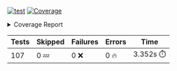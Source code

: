 [![test](https://github.com/rcmdnk/homebrew-file/actions/workflows/test.yml/badge.svg)](https://github.com/rcmdnk/homebrew-file/actions/workflows/test.yml)
<a href="https://github.com/rcmdnk/homebrew-file/blob/02c348bf181ae31cad7cb7c5e387fb2a105b19b3/README.md"><img alt="Coverage" src="https://img.shields.io/badge/Coverage-28%25-red.svg" /></a><details><summary>Coverage Report </summary><table><tr><th>File</th><th>Stmts</th><th>Miss</th><th>Cover</th><th>Missing</th></tr><tbody><tr><td colspan="5"><b>bin</b></td></tr><tr><td>&nbsp; &nbsp;<a href="https://github.com/rcmdnk/homebrew-file/blob/02c348bf181ae31cad7cb7c5e387fb2a105b19b3/bin/brew-file">brew-file</a></td><td>1981</td><td>1436</td><td>28%</td><td><a href="https://github.com/rcmdnk/homebrew-file/blob/02c348bf181ae31cad7cb7c5e387fb2a105b19b3/bin/brew-file#L46">46</a>, <a href="https://github.com/rcmdnk/homebrew-file/blob/02c348bf181ae31cad7cb7c5e387fb2a105b19b3/bin/brew-file#L114">114</a>, <a href="https://github.com/rcmdnk/homebrew-file/blob/02c348bf181ae31cad7cb7c5e387fb2a105b19b3/bin/brew-file#L155-L157">155&ndash;157</a>, <a href="https://github.com/rcmdnk/homebrew-file/blob/02c348bf181ae31cad7cb7c5e387fb2a105b19b3/bin/brew-file#L225">225</a>, <a href="https://github.com/rcmdnk/homebrew-file/blob/02c348bf181ae31cad7cb7c5e387fb2a105b19b3/bin/brew-file#L234">234</a>, <a href="https://github.com/rcmdnk/homebrew-file/blob/02c348bf181ae31cad7cb7c5e387fb2a105b19b3/bin/brew-file#L245">245</a>, <a href="https://github.com/rcmdnk/homebrew-file/blob/02c348bf181ae31cad7cb7c5e387fb2a105b19b3/bin/brew-file#L259">259</a>, <a href="https://github.com/rcmdnk/homebrew-file/blob/02c348bf181ae31cad7cb7c5e387fb2a105b19b3/bin/brew-file#L267">267</a>, <a href="https://github.com/rcmdnk/homebrew-file/blob/02c348bf181ae31cad7cb7c5e387fb2a105b19b3/bin/brew-file#L270-L272">270&ndash;272</a>, <a href="https://github.com/rcmdnk/homebrew-file/blob/02c348bf181ae31cad7cb7c5e387fb2a105b19b3/bin/brew-file#L285-L289">285&ndash;289</a>, <a href="https://github.com/rcmdnk/homebrew-file/blob/02c348bf181ae31cad7cb7c5e387fb2a105b19b3/bin/brew-file#L406-L413">406&ndash;413</a>, <a href="https://github.com/rcmdnk/homebrew-file/blob/02c348bf181ae31cad7cb7c5e387fb2a105b19b3/bin/brew-file#L416-L440">416&ndash;440</a>, <a href="https://github.com/rcmdnk/homebrew-file/blob/02c348bf181ae31cad7cb7c5e387fb2a105b19b3/bin/brew-file#L456-L459">456&ndash;459</a>, <a href="https://github.com/rcmdnk/homebrew-file/blob/02c348bf181ae31cad7cb7c5e387fb2a105b19b3/bin/brew-file#L463-L464">463&ndash;464</a>, <a href="https://github.com/rcmdnk/homebrew-file/blob/02c348bf181ae31cad7cb7c5e387fb2a105b19b3/bin/brew-file#L471">471</a>, <a href="https://github.com/rcmdnk/homebrew-file/blob/02c348bf181ae31cad7cb7c5e387fb2a105b19b3/bin/brew-file#L491">491</a>, <a href="https://github.com/rcmdnk/homebrew-file/blob/02c348bf181ae31cad7cb7c5e387fb2a105b19b3/bin/brew-file#L493">493</a>, <a href="https://github.com/rcmdnk/homebrew-file/blob/02c348bf181ae31cad7cb7c5e387fb2a105b19b3/bin/brew-file#L495">495</a>, <a href="https://github.com/rcmdnk/homebrew-file/blob/02c348bf181ae31cad7cb7c5e387fb2a105b19b3/bin/brew-file#L512-L516">512&ndash;516</a>, <a href="https://github.com/rcmdnk/homebrew-file/blob/02c348bf181ae31cad7cb7c5e387fb2a105b19b3/bin/brew-file#L529-L534">529&ndash;534</a>, <a href="https://github.com/rcmdnk/homebrew-file/blob/02c348bf181ae31cad7cb7c5e387fb2a105b19b3/bin/brew-file#L544">544</a>, <a href="https://github.com/rcmdnk/homebrew-file/blob/02c348bf181ae31cad7cb7c5e387fb2a105b19b3/bin/brew-file#L554-L555">554&ndash;555</a>, <a href="https://github.com/rcmdnk/homebrew-file/blob/02c348bf181ae31cad7cb7c5e387fb2a105b19b3/bin/brew-file#L557">557</a>, <a href="https://github.com/rcmdnk/homebrew-file/blob/02c348bf181ae31cad7cb7c5e387fb2a105b19b3/bin/brew-file#L561-L565">561&ndash;565</a>, <a href="https://github.com/rcmdnk/homebrew-file/blob/02c348bf181ae31cad7cb7c5e387fb2a105b19b3/bin/brew-file#L583">583</a>, <a href="https://github.com/rcmdnk/homebrew-file/blob/02c348bf181ae31cad7cb7c5e387fb2a105b19b3/bin/brew-file#L590">590</a>, <a href="https://github.com/rcmdnk/homebrew-file/blob/02c348bf181ae31cad7cb7c5e387fb2a105b19b3/bin/brew-file#L629-L637">629&ndash;637</a>, <a href="https://github.com/rcmdnk/homebrew-file/blob/02c348bf181ae31cad7cb7c5e387fb2a105b19b3/bin/brew-file#L640-L644">640&ndash;644</a>, <a href="https://github.com/rcmdnk/homebrew-file/blob/02c348bf181ae31cad7cb7c5e387fb2a105b19b3/bin/brew-file#L647-L663">647&ndash;663</a>, <a href="https://github.com/rcmdnk/homebrew-file/blob/02c348bf181ae31cad7cb7c5e387fb2a105b19b3/bin/brew-file#L669-L693">669&ndash;693</a>, <a href="https://github.com/rcmdnk/homebrew-file/blob/02c348bf181ae31cad7cb7c5e387fb2a105b19b3/bin/brew-file#L700-L713">700&ndash;713</a>, <a href="https://github.com/rcmdnk/homebrew-file/blob/02c348bf181ae31cad7cb7c5e387fb2a105b19b3/bin/brew-file#L716-L724">716&ndash;724</a>, <a href="https://github.com/rcmdnk/homebrew-file/blob/02c348bf181ae31cad7cb7c5e387fb2a105b19b3/bin/brew-file#L727-L729">727&ndash;729</a>, <a href="https://github.com/rcmdnk/homebrew-file/blob/02c348bf181ae31cad7cb7c5e387fb2a105b19b3/bin/brew-file#L732-L737">732&ndash;737</a>, <a href="https://github.com/rcmdnk/homebrew-file/blob/02c348bf181ae31cad7cb7c5e387fb2a105b19b3/bin/brew-file#L740-L949">740&ndash;949</a>, <a href="https://github.com/rcmdnk/homebrew-file/blob/02c348bf181ae31cad7cb7c5e387fb2a105b19b3/bin/brew-file#L980">980</a>, <a href="https://github.com/rcmdnk/homebrew-file/blob/02c348bf181ae31cad7cb7c5e387fb2a105b19b3/bin/brew-file#L1028">1028</a>, <a href="https://github.com/rcmdnk/homebrew-file/blob/02c348bf181ae31cad7cb7c5e387fb2a105b19b3/bin/brew-file#L1041">1041</a>, <a href="https://github.com/rcmdnk/homebrew-file/blob/02c348bf181ae31cad7cb7c5e387fb2a105b19b3/bin/brew-file#L1075-L1076">1075&ndash;1076</a>, <a href="https://github.com/rcmdnk/homebrew-file/blob/02c348bf181ae31cad7cb7c5e387fb2a105b19b3/bin/brew-file#L1083">1083</a>, <a href="https://github.com/rcmdnk/homebrew-file/blob/02c348bf181ae31cad7cb7c5e387fb2a105b19b3/bin/brew-file#L1103-L1106">1103&ndash;1106</a>, <a href="https://github.com/rcmdnk/homebrew-file/blob/02c348bf181ae31cad7cb7c5e387fb2a105b19b3/bin/brew-file#L1112-L1128">1112&ndash;1128</a>, <a href="https://github.com/rcmdnk/homebrew-file/blob/02c348bf181ae31cad7cb7c5e387fb2a105b19b3/bin/brew-file#L1132-L1145">1132&ndash;1145</a>, <a href="https://github.com/rcmdnk/homebrew-file/blob/02c348bf181ae31cad7cb7c5e387fb2a105b19b3/bin/brew-file#L1148-L1152">1148&ndash;1152</a>, <a href="https://github.com/rcmdnk/homebrew-file/blob/02c348bf181ae31cad7cb7c5e387fb2a105b19b3/bin/brew-file#L1181">1181</a>, <a href="https://github.com/rcmdnk/homebrew-file/blob/02c348bf181ae31cad7cb7c5e387fb2a105b19b3/bin/brew-file#L1187">1187</a>, <a href="https://github.com/rcmdnk/homebrew-file/blob/02c348bf181ae31cad7cb7c5e387fb2a105b19b3/bin/brew-file#L1190">1190</a>, <a href="https://github.com/rcmdnk/homebrew-file/blob/02c348bf181ae31cad7cb7c5e387fb2a105b19b3/bin/brew-file#L1205-L1220">1205&ndash;1220</a>, <a href="https://github.com/rcmdnk/homebrew-file/blob/02c348bf181ae31cad7cb7c5e387fb2a105b19b3/bin/brew-file#L1246-L1256">1246&ndash;1256</a>, <a href="https://github.com/rcmdnk/homebrew-file/blob/02c348bf181ae31cad7cb7c5e387fb2a105b19b3/bin/brew-file#L1259-L1262">1259&ndash;1262</a>, <a href="https://github.com/rcmdnk/homebrew-file/blob/02c348bf181ae31cad7cb7c5e387fb2a105b19b3/bin/brew-file#L1265-L1269">1265&ndash;1269</a>, <a href="https://github.com/rcmdnk/homebrew-file/blob/02c348bf181ae31cad7cb7c5e387fb2a105b19b3/bin/brew-file#L1275">1275</a>, <a href="https://github.com/rcmdnk/homebrew-file/blob/02c348bf181ae31cad7cb7c5e387fb2a105b19b3/bin/brew-file#L1277-L1282">1277&ndash;1282</a>, <a href="https://github.com/rcmdnk/homebrew-file/blob/02c348bf181ae31cad7cb7c5e387fb2a105b19b3/bin/brew-file#L1286-L1291">1286&ndash;1291</a>, <a href="https://github.com/rcmdnk/homebrew-file/blob/02c348bf181ae31cad7cb7c5e387fb2a105b19b3/bin/brew-file#L1299-L1323">1299&ndash;1323</a>, <a href="https://github.com/rcmdnk/homebrew-file/blob/02c348bf181ae31cad7cb7c5e387fb2a105b19b3/bin/brew-file#L1327">1327</a>, <a href="https://github.com/rcmdnk/homebrew-file/blob/02c348bf181ae31cad7cb7c5e387fb2a105b19b3/bin/brew-file#L1330">1330</a>, <a href="https://github.com/rcmdnk/homebrew-file/blob/02c348bf181ae31cad7cb7c5e387fb2a105b19b3/bin/brew-file#L1334">1334</a>, <a href="https://github.com/rcmdnk/homebrew-file/blob/02c348bf181ae31cad7cb7c5e387fb2a105b19b3/bin/brew-file#L1341-L1370">1341&ndash;1370</a>, <a href="https://github.com/rcmdnk/homebrew-file/blob/02c348bf181ae31cad7cb7c5e387fb2a105b19b3/bin/brew-file#L1373-L1395">1373&ndash;1395</a>, <a href="https://github.com/rcmdnk/homebrew-file/blob/02c348bf181ae31cad7cb7c5e387fb2a105b19b3/bin/brew-file#L1400-L1412">1400&ndash;1412</a>, <a href="https://github.com/rcmdnk/homebrew-file/blob/02c348bf181ae31cad7cb7c5e387fb2a105b19b3/bin/brew-file#L1415-L1420">1415&ndash;1420</a>, <a href="https://github.com/rcmdnk/homebrew-file/blob/02c348bf181ae31cad7cb7c5e387fb2a105b19b3/bin/brew-file#L1425-L1473">1425&ndash;1473</a>, <a href="https://github.com/rcmdnk/homebrew-file/blob/02c348bf181ae31cad7cb7c5e387fb2a105b19b3/bin/brew-file#L1476-L1509">1476&ndash;1509</a>, <a href="https://github.com/rcmdnk/homebrew-file/blob/02c348bf181ae31cad7cb7c5e387fb2a105b19b3/bin/brew-file#L1514-L1545">1514&ndash;1545</a>, <a href="https://github.com/rcmdnk/homebrew-file/blob/02c348bf181ae31cad7cb7c5e387fb2a105b19b3/bin/brew-file#L1548-L1632">1548&ndash;1632</a>, <a href="https://github.com/rcmdnk/homebrew-file/blob/02c348bf181ae31cad7cb7c5e387fb2a105b19b3/bin/brew-file#L1635-L1643">1635&ndash;1643</a>, <a href="https://github.com/rcmdnk/homebrew-file/blob/02c348bf181ae31cad7cb7c5e387fb2a105b19b3/bin/brew-file#L1657">1657</a>, <a href="https://github.com/rcmdnk/homebrew-file/blob/02c348bf181ae31cad7cb7c5e387fb2a105b19b3/bin/brew-file#L1662">1662</a>, <a href="https://github.com/rcmdnk/homebrew-file/blob/02c348bf181ae31cad7cb7c5e387fb2a105b19b3/bin/brew-file#L1667-L1710">1667&ndash;1710</a>, <a href="https://github.com/rcmdnk/homebrew-file/blob/02c348bf181ae31cad7cb7c5e387fb2a105b19b3/bin/brew-file#L1714-L1833">1714&ndash;1833</a>, <a href="https://github.com/rcmdnk/homebrew-file/blob/02c348bf181ae31cad7cb7c5e387fb2a105b19b3/bin/brew-file#L1837-L1871">1837&ndash;1871</a>, <a href="https://github.com/rcmdnk/homebrew-file/blob/02c348bf181ae31cad7cb7c5e387fb2a105b19b3/bin/brew-file#L1875-L1891">1875&ndash;1891</a>, <a href="https://github.com/rcmdnk/homebrew-file/blob/02c348bf181ae31cad7cb7c5e387fb2a105b19b3/bin/brew-file#L1896-L1967">1896&ndash;1967</a>, <a href="https://github.com/rcmdnk/homebrew-file/blob/02c348bf181ae31cad7cb7c5e387fb2a105b19b3/bin/brew-file#L1974-L2000">1974&ndash;2000</a>, <a href="https://github.com/rcmdnk/homebrew-file/blob/02c348bf181ae31cad7cb7c5e387fb2a105b19b3/bin/brew-file#L2003-L2009">2003&ndash;2009</a>, <a href="https://github.com/rcmdnk/homebrew-file/blob/02c348bf181ae31cad7cb7c5e387fb2a105b19b3/bin/brew-file#L2014-L2059">2014&ndash;2059</a>, <a href="https://github.com/rcmdnk/homebrew-file/blob/02c348bf181ae31cad7cb7c5e387fb2a105b19b3/bin/brew-file#L2063-L2064">2063&ndash;2064</a>, <a href="https://github.com/rcmdnk/homebrew-file/blob/02c348bf181ae31cad7cb7c5e387fb2a105b19b3/bin/brew-file#L2068-L2100">2068&ndash;2100</a>, <a href="https://github.com/rcmdnk/homebrew-file/blob/02c348bf181ae31cad7cb7c5e387fb2a105b19b3/bin/brew-file#L2103-L2108">2103&ndash;2108</a>, <a href="https://github.com/rcmdnk/homebrew-file/blob/02c348bf181ae31cad7cb7c5e387fb2a105b19b3/bin/brew-file#L2112-L2126">2112&ndash;2126</a>, <a href="https://github.com/rcmdnk/homebrew-file/blob/02c348bf181ae31cad7cb7c5e387fb2a105b19b3/bin/brew-file#L2130-L2138">2130&ndash;2138</a>, <a href="https://github.com/rcmdnk/homebrew-file/blob/02c348bf181ae31cad7cb7c5e387fb2a105b19b3/bin/brew-file#L2142-L2144">2142&ndash;2144</a>, <a href="https://github.com/rcmdnk/homebrew-file/blob/02c348bf181ae31cad7cb7c5e387fb2a105b19b3/bin/brew-file#L2148">2148</a>, <a href="https://github.com/rcmdnk/homebrew-file/blob/02c348bf181ae31cad7cb7c5e387fb2a105b19b3/bin/brew-file#L2152-L2160">2152&ndash;2160</a>, <a href="https://github.com/rcmdnk/homebrew-file/blob/02c348bf181ae31cad7cb7c5e387fb2a105b19b3/bin/brew-file#L2170-L2338">2170&ndash;2338</a>, <a href="https://github.com/rcmdnk/homebrew-file/blob/02c348bf181ae31cad7cb7c5e387fb2a105b19b3/bin/brew-file#L2344-L2495">2344&ndash;2495</a>, <a href="https://github.com/rcmdnk/homebrew-file/blob/02c348bf181ae31cad7cb7c5e387fb2a105b19b3/bin/brew-file#L2501-L2556">2501&ndash;2556</a>, <a href="https://github.com/rcmdnk/homebrew-file/blob/02c348bf181ae31cad7cb7c5e387fb2a105b19b3/bin/brew-file#L2560-L2592">2560&ndash;2592</a>, <a href="https://github.com/rcmdnk/homebrew-file/blob/02c348bf181ae31cad7cb7c5e387fb2a105b19b3/bin/brew-file#L2596-L3126">2596&ndash;3126</a>, <a href="https://github.com/rcmdnk/homebrew-file/blob/02c348bf181ae31cad7cb7c5e387fb2a105b19b3/bin/brew-file#L3133-L3139">3133&ndash;3139</a>, <a href="https://github.com/rcmdnk/homebrew-file/blob/02c348bf181ae31cad7cb7c5e387fb2a105b19b3/bin/brew-file#L3142">3142</a>, <a href="https://github.com/rcmdnk/homebrew-file/blob/02c348bf181ae31cad7cb7c5e387fb2a105b19b3/bin/brew-file#L3146-L3155">3146&ndash;3155</a>, <a href="https://github.com/rcmdnk/homebrew-file/blob/02c348bf181ae31cad7cb7c5e387fb2a105b19b3/bin/brew-file#L3186-L3290">3186&ndash;3290</a>, <a href="https://github.com/rcmdnk/homebrew-file/blob/02c348bf181ae31cad7cb7c5e387fb2a105b19b3/bin/brew-file#L3295-L3877">3295&ndash;3877</a>, <a href="https://github.com/rcmdnk/homebrew-file/blob/02c348bf181ae31cad7cb7c5e387fb2a105b19b3/bin/brew-file#L3881">3881</a></td></tr><tr><td><b>TOTAL</b></td><td><b>1981</b></td><td><b>1436</b></td><td><b>28%</b></td><td>&nbsp;</td></tr></tbody></table></details>

| Tests | Skipped | Failures | Errors | Time |
| ----- | ------- | -------- | -------- | ------------------ |
| 107 | 0 :zzz: | 0 :x: | 0 :fire: | 3.352s :stopwatch: |

